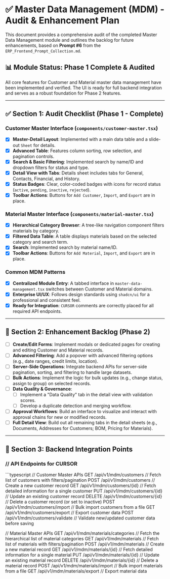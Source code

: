 # ✅ Master Data Management (MDM) - Audit & Enhancement Plan

This document provides a comprehensive audit of the completed Master Data Management module and outlines the backlog for future enhancements, based on **Prompt #6** from the `ERP_Frontend_Prompt_Collection.md`.

## 📊 Module Status: Phase 1 Complete & Audited

All core features for Customer and Material master data management have been implemented and verified. The UI is ready for full backend integration and serves as a robust foundation for Phase 2 features.

---

## ✅ Section 1: Audit Checklist (Phase 1 - Complete)

### Customer Master Interface (`components/customer-master.tsx`)
-   [x] **Master-Detail Layout**: Implemented with a main data table and a slide-out `Sheet` for details.
-   [x] **Advanced Table**: Features column sorting, row selection, and pagination controls.
-   [x] **Search & Basic Filtering**: Implemented search by name/ID and dropdown filters for status and type.
-   [x] **Detail View with Tabs**: Details sheet includes tabs for General, Contacts, Financial, and History.
-   [x] **Status Badges**: Clear, color-coded badges with icons for record status (`active`, `pending`, `inactive`, `rejected`).
-   [x] **Toolbar Actions**: Buttons for `Add Customer`, `Import`, and `Export` are in place.

### Material Master Interface (`components/material-master.tsx`)
-   [x] **Hierarchical Category Browser**: A tree-like navigation component filters materials by category.
-   [x] **Filtered Data Table**: A table displays materials based on the selected category and search term.
-   [x] **Search**: Implemented search by material name/ID.
-   [x] **Toolbar Actions**: Buttons for `Add Material`, `Import`, and `Export` are in place.

### Common MDM Patterns
-   [x] **Centralized Module Entry**: A tabbed interface in `master-data-management.tsx` switches between Customer and Material domains.
-   [x] **Enterprise UI/UX**: Follows design standards using `shadcn/ui` for a professional and consistent feel.
-   [x] **Ready for Integration**: `CURSOR` comments are correctly placed for all required API endpoints.

---

## 🚀 Section 2: Enhancement Backlog (Phase 2)

-   [ ] **Create/Edit Forms**: Implement modals or dedicated pages for creating and editing Customer and Material records.
-   [ ] **Advanced Filtering**: Add a popover with advanced filtering options (e.g., date ranges, credit limits, location).
-   [ ] **Server-Side Operations**: Integrate backend APIs for server-side pagination, sorting, and filtering to handle large datasets.
-   [ ] **Bulk Actions**: Implement the logic for bulk updates (e.g., change status, assign to group) on selected records.
-   [ ] **Data Quality & Governance**:
    -   [ ] Implement a "Data Quality" tab in the detail view with validation scores.
    -   [ ] Develop a duplicate detection and merging workflow.
-   [ ] **Approval Workflows**: Build an interface to visualize and interact with approval chains for new or modified records.
-   [ ] **Full Detail View**: Build out all remaining tabs in the detail sheets (e.g., Documents, Addresses for Customers; BOM, Pricing for Materials).

---

## 🔧 Section 3: Backend Integration Points

### // API Endpoints for CURSOR

\`\`\`typescript
// Customer Master APIs
GET    /api/v1/mdm/customers                  // Fetch list of customers with filters/pagination
POST   /api/v1/mdm/customers                  // Create a new customer record
GET    /api/v1/mdm/customers/{id}             // Fetch detailed information for a single customer
PUT    /api/v1/mdm/customers/{id}             // Update an existing customer record
DELETE /api/v1/mdm/customers/{id}             // Delete a customer record (or set to inactive)
POST   /api/v1/mdm/customers/import           // Bulk import customers from a file
GET    /api/v1/mdm/customers/export           // Export customer data
POST   /api/v1/mdm/customers/validate         // Validate new/updated customer data before saving

// Material Master APIs
GET    /api/v1/mdm/materials/categories       // Fetch the hierarchical list of material categories
GET    /api/v1/mdm/materials                  // Fetch list of materials with filters/pagination
POST   /api/v1/mdm/materials                  // Create a new material record
GET    /api/v1/mdm/materials/{id}             // Fetch detailed information for a single material
PUT    /api/v1/mdm/materials/{id}             // Update an existing material record
DELETE /api/v1/mdm/materials/{id}             // Delete a material record
POST   /api/v1/mdm/materials/import           // Bulk import materials from a file
GET    /api/v1/mdm/materials/export           // Export material data
